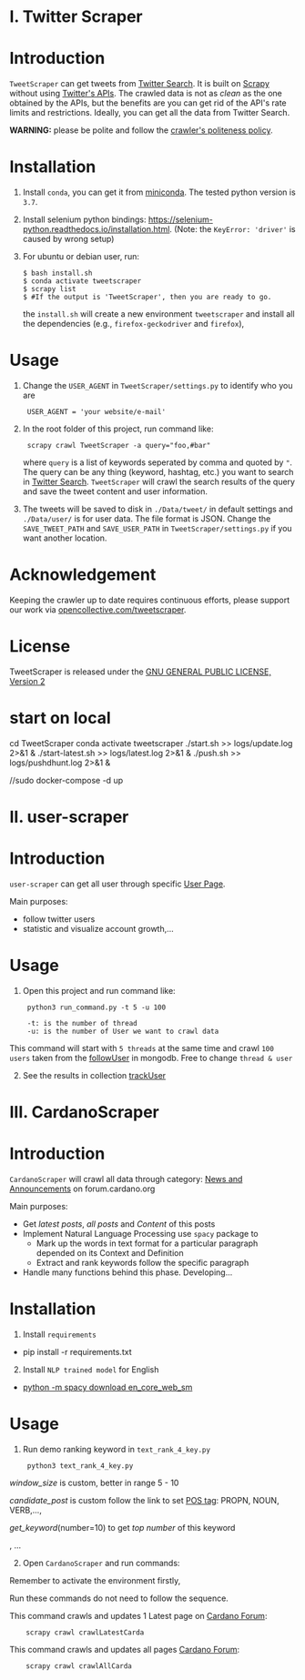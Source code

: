 # I. Twitter Scraper #
# Introduction #
`TweetScraper` can get tweets from [Twitter Search](https://twitter.com/explore). 
It is built on [Scrapy](http://scrapy.org/) without using [Twitter's APIs](https://dev.twitter.com/rest/public).
The crawled data is not as *clean* as the one obtained by the APIs, but the benefits are you can get rid of the API's rate limits and restrictions. Ideally, you can get all the data from Twitter Search.

**WARNING:** please be polite and follow the [crawler's politeness policy](https://en.wikipedia.org/wiki/Web_crawler#Politeness_policy).
 

# Installation #
1. Install `conda`, you can get it from [miniconda](https://docs.conda.io/en/latest/miniconda.html). The tested python version is `3.7`. 

2. Install selenium python bindings: https://selenium-python.readthedocs.io/installation.html. (Note: the `KeyError: 'driver'` is caused by wrong setup)

3. For ubuntu or debian user, run:
    
    ```
    $ bash install.sh
    $ conda activate tweetscraper
    $ scrapy list
    $ #If the output is 'TweetScraper', then you are ready to go.
    ```

    the `install.sh` will create a new environment `tweetscraper` and install all the dependencies (e.g., `firefox-geckodriver` and `firefox`),

# Usage #
1. Change the `USER_AGENT` in `TweetScraper/settings.py` to identify who you are
	
		USER_AGENT = 'your website/e-mail'

2. In the root folder of this project, run command like: 

		scrapy crawl TweetScraper -a query="foo,#bar"

	where `query` is a list of keywords seperated by comma and quoted by `"`. The query can be any thing (keyword, hashtag, etc.) you want to search in [Twitter Search](https://twitter.com/search-home). `TweetScraper` will crawl the search results of the query and save the tweet content and user information. 

3. The tweets will be saved to disk in `./Data/tweet/` in default settings and `./Data/user/` is for user data. The file format is JSON. Change the `SAVE_TWEET_PATH` and `SAVE_USER_PATH` in `TweetScraper/settings.py` if you want another location.


# Acknowledgement #
Keeping the crawler up to date requires continuous efforts, please support our work via [opencollective.com/tweetscraper](https://opencollective.com/tweetscraper).


# License #
TweetScraper is released under the [GNU GENERAL PUBLIC LICENSE, Version 2](https://github.com/jonbakerfish/TweetScraper/blob/master/LICENSE)


# start on local #
cd TweetScraper
conda activate tweetscraper
./start.sh >> logs/update.log 2>&1 &
./start-latest.sh >> logs/latest.log 2>&1 &
./push.sh >> logs/pushdhunt.log 2>&1 &

//sudo docker-compose -d up

# II. user-scraper #
# Introduction #
`user-scraper` can get all user through specific [User Page](https://twitter.com/elonmusk). 

Main purposes: 
+ follow twitter users
+ statistic and visualize account growth,...

# Usage #
1. Open this project and run command like:

		python3 run_command.py -t 5 -u 100
   
		-t: is the number of thread
		-u: is the number of User we want to crawl data

This command will start with `5 threads` at the same time and crawl `100 users` taken from the [followUser](http://localhost:8081/db/twitterdata/followUser) in mongodb. Free to change `thread & user`

2. See the results in collection [trackUser](http://localhost:8081/db/twitterdata/trackUser) 

# III. CardanoScraper #
# Introduction #

`CardanoScraper` will crawl all data through category: [News and Announcements](https://forum.cardano.org/c/english/announcements/13) on forum.cardano.org

Main purposes:
+ Get *latest posts*, *all posts* and *Content* of this posts
+ Implement Natural Language Processing use `spacy` package to
  + Mark up the words in text format for a particular paragraph depended on its Context and Definition
  + Extract and rank keywords follow the specific paragraph
+ Handle many functions behind this phase. Developing...

# Installation #

1. Install `requirements` 
+ pip install -r requirements.txt
  
2. Install `NLP trained model` for English
+ [python -m spacy download en_core_web_sm](https://spacy.io/models/en)


# Usage #
1. Run demo ranking keyword in `text_rank_4_key.py`
	
		python3 text_rank_4_key.py
	
*window_size* is custom, better in range 5 - 10

*candidate_post* is custom follow the link to set [POS tag](https://spacy.io/usage/linguistic-features): PROPN, NOUN, VERB,...,

*get_keyword*(number=10) to get *top number* of this keyword

, ...

2. Open `CardanoScraper` and run commands:

Remember to activate the environment firstly,

Run these commands do not need to follow the sequence.

This command crawls and updates 1 Latest page on [Cardano Forum](https://forum.cardano.org/c/english/announcements/13):
		
		scrapy crawl crawlLatestCarda

This command crawls and updates all pages [Cardano Forum](https://forum.cardano.org/c/english/announcements/13):

		scrapy crawl crawlAllCarda
